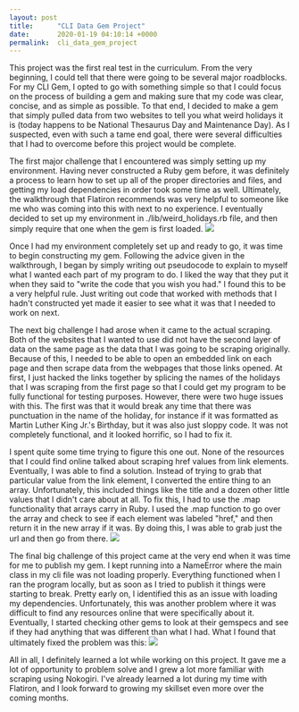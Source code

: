 ```yaml
---
layout: post
title:      "CLI Data Gem Project"
date:       2020-01-19 04:10:14 +0000
permalink:  cli_data_gem_project
---
```



This project was the first real test in the curriculum. From the very beginning, I could tell that there were going to be several major roadblocks. For my CLI Gem, I opted to go with something simple so that I could focus on the process of building a gem and making sure that my code was clear, concise, and as simple as possible. To that end, I decided to make a gem that simply pulled data from two websites to tell you what weird holidays it is (today happens to be National Thesaurus Day and Maintenance Day).  As I suspected, even with such a tame end goal, there were several difficulties that I had to overcome before this project would be complete.

The first major challenge that I encountered was simply setting up my environment. Having never constructed a Ruby gem before, it was definitely a process to learn how to set up all of the proper directories and files, and getting my load dependencies in order took some time as well. Ultimately, the walkthrough that Flatiron recommends was very helpful to someone like me who was coming into this with next to no experience. I eventually decided to set up my environment in ./lib/weird_holidays.rb file, and then simply require that one when the gem is first loaded.
![](https://imgur.com/Cq0EjDJ)

Once I had my environment completely set up and ready to go, it was time to begin constructing my gem. Following the advice given in the walkthrough, I began by simply writing out pseudocode to explain to myself what I wanted each part of my program to do. I liked the way that they put it when they said to "write the code that you wish you had." I found this to be a very helpful rule. Just writing out code that worked with methods that I hadn't constructed yet made it easier to see what it was that I needed to work on next. 

The next big challenge I had arose when it came to the actual scraping. Both of the websites that I wanted to use did not have the second layer of data on the same page as the data that I was going to be scraping originally. Because of this, I needed to be able to open an embedded link on each page and then scrape data from the webpages that those links opened. At first, I just hacked the links together by splicing the names of the holidays that I was scraping from the first page so that I could get my program to be fully functional for testing purposes. However, there were two huge issues with this. The first was that it would break any time that there was punctuation in the name of the holiday, for instance if it was formatted as Martin Luther King Jr.'s Birthday, but it was also just sloppy code. It was not completely functional, and it looked horrific, so I had to fix it. 

I spent quite some time trying to figure this one out. None of the resources that I could find online talked about scraping href values from link elements. Eventually, I was able to find a solution. Instead of trying to grab that particular value from the link element, I converted the entire thing to an array. Unfortunately, this included things like the title and a dozen other little values that I didn't care about at all. To fix this, I had to use the .map functionality that arrays carry in Ruby. I used the .map function to go over the array and check to see if each element was labeled "href," and then return it in the new array if it was. By doing this, I was able to grab just the url and then go from there.
![](https://imgur.com/FBuxkHz)

The final big challenge of this project came at the very end when it was time for me to publish my gem. I kept running into a NameError where the main class in my cli file was not loading properly. Everything functioned when I ran the program locally, but as soon as I tried to publish it things were starting to break. Pretty early on, I identified this as an issue with loading my dependencies. Unfortunately, this was another problem where it was difficult to find any resources online that were specifically about it. Eventually, I started checking other gems to look at their gemspecs and see if they had anything that was different than what I had. What I found that ultimately fixed the problem was this:
![](https://imgur.com/MWYlFPmhttp://)

All in all, I definitely learned a lot while working on this project. It gave me a lot of opportunity to problem solve and I grew a lot more familiar with scraping using Nokogiri. I've already learned a lot during my time with Flatiron, and I look forward to growing my skillset even more over the coming months. 
